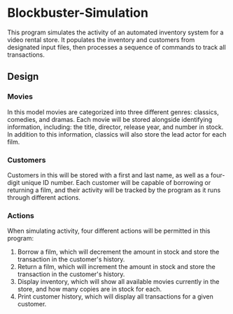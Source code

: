 # Blockbuster-Simulation
This program simulates the activity of an automated inventory system for a video rental store. It populates the inventory and customers from designated input files, then processes a sequence of commands to track all transactions.

## Design
### Movies
In this model movies are categorized into three different genres: classics, comedies, and dramas. Each movie will be stored alongside identifying information, including: the title, director, release year, and number in stock. In addition to this information, classics will also store the lead actor for each film. 

### Customers 
Customers in this will be stored with a first and last name, as well as a four-digit unique ID number. Each customer will be capable of borrowing or returning a film, and their activity will be tracked by the program as it runs through different actions.

### Actions
When simulating activity, four different actions will be permitted in this program: 
1. Borrow a film, which will decrement the amount in stock and store the transaction in the customer's history.
2. Return a film, which will increment the amount in stock and store the transaction in the customer's history.
3. Display inventory, which will show all available movies currently in the store, and how many copies are in stock for each.
4. Print customer history, which will display all transactions for a given customer.

